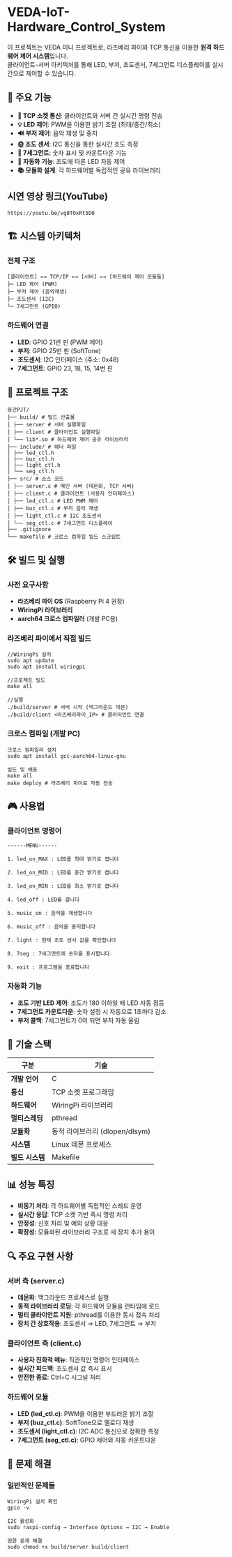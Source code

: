 # VEDA-IoT-Hardware_Control_System

이 프로젝트는 VEDA 미니 프로젝트로, 라즈베리 파이와 TCP 통신을 이용한 **원격 하드웨어 제어 시스템**입니다.  
클라이언트-서버 아키텍처를 통해 LED, 부저, 조도센서, 7세그먼트 디스플레이를 실시간으로 제어할 수 있습니다.

## 🚀 주요 기능

- **🔗 TCP 소켓 통신**: 클라이언트와 서버 간 실시간 명령 전송
- **💡 LED 제어**: PWM을 이용한 밝기 조절 (최대/중간/최소)
- **🔊 부저 제어**: 음악 재생 및 중지
- **🌞 조도 센서**: I2C 통신을 통한 실시간 조도 측정
- **🔢 7세그먼트**: 숫자 표시 및 카운트다운 기능
- **🔄 자동화 기능**: 조도에 따른 LED 자동 제어
- **📚 모듈화 설계**: 각 하드웨어별 독립적인 공유 라이브러리

## 시연 영상 링크(YouTube)
```
https://youtu.be/vg8TOxRt5D0
```

## 🏗️ 시스템 아키텍처

### 전체 구조
```
[클라이언트] ←→ TCP/IP ←→ [서버] ←→ [하드웨어 제어 모듈들]
├─ LED 제어 (PWM)
├─ 부저 제어 (음악재생)
├─ 조도센서 (I2C)
└─ 7세그먼트 (GPIO)
```

### 하드웨어 연결
- **LED**: GPIO 21번 핀 (PWM 제어)
- **부저**: GPIO 25번 핀 (SoftTone)
- **조도센서**: I2C 인터페이스 (주소: 0x48)
- **7세그먼트**: GPIO 23, 18, 15, 14번 핀

## 📁 프로젝트 구조
```
중간PJT/
├── build/ # 빌드 산출물
│ ├── server # 서버 실행파일
│ ├── client # 클라이언트 실행파일
│ └── lib*.so # 하드웨어 제어 공유 라이브러리
├── include/ # 헤더 파일
│ ├── led_ctl.h
│ ├── buz_ctl.h
│ ├── light_ctl.h
│ └── seg_ctl.h
├── src/ # 소스 코드
│ ├── server.c # 메인 서버 (데몬화, TCP 서버)
│ ├── client.c # 클라이언트 (사용자 인터페이스)
│ ├── led_ctl.c # LED PWM 제어
│ ├── buz_ctl.c # 부저 음악 재생
│ ├── light_ctl.c # I2C 조도센서
│ └── seg_ctl.c # 7세그먼트 디스플레이
├── .gitignore
└── makefile # 크로스 컴파일 빌드 스크립트
```
## 🛠️ 빌드 및 실행

### 사전 요구사항
- **라즈베리 파이 OS** (Raspberry Pi 4 권장)
- **WiringPi 라이브러리**
- **aarch64 크로스 컴파일러** (개발 PC용)

### 라즈베리 파이에서 직접 빌드
```
//WiringPi 설치
sudo apt update
sudo apt install wiringpi

//프로젝트 빌드
make all

//실행
./build/server # 서버 시작 (백그라운드 데몬)
./build/client <라즈베리파이_IP> # 클라이언트 연결
```
### 크로스 컴파일 (개발 PC)
```
크로스 컴파일러 설치
sudo apt install gcc-aarch64-linux-gnu

빌드 및 배포
make all
make deploy # 라즈베리 파이로 자동 전송
```
## 🎮 사용법

### 클라이언트 명령어
```
------MENU------

1. led_on_MAX : LED를 최대 밝기로 켭니다

2. led_on_MID : LED를 중간 밝기로 켭니다

3. led_on_MIN : LED를 최소 밝기로 켭니다

4. led_off : LED를 끕니다

5. music_on : 음악을 재생합니다

6. music_off : 음악을 중지합니다

7. light : 현재 조도 센서 값을 확인합니다

8. 7seg : 7세그먼트에 숫자를 표시합니다

9. exit : 프로그램을 종료합니다
```


### 자동화 기능
- **조도 기반 LED 제어**: 조도가 180 이하일 때 LED 자동 점등
- **7세그먼트 카운트다운**: 숫자 설정 시 자동으로 1초마다 감소
- **부저 콜백**: 7세그먼트가 0이 되면 부저 자동 울림

## 🔧 기술 스택

| 구분 | 기술 |
|------|------|
| **개발 언어** | C |
| **통신** | TCP 소켓 프로그래밍 |
| **하드웨어** | WiringPi 라이브러리 |
| **멀티스레딩** | pthread |
| **모듈화** | 동적 라이브러리 (dlopen/dlsym) |
| **시스템** | Linux 데몬 프로세스 |
| **빌드 시스템** | Makefile |

## 📊 성능 특징

- **비동기 처리**: 각 하드웨어별 독립적인 스레드 운영
- **실시간 응답**: TCP 소켓 기반 즉시 명령 처리
- **안정성**: 신호 처리 및 예외 상황 대응
- **확장성**: 모듈화된 라이브러리 구조로 새 장치 추가 용이

## 🔍 주요 구현 사항

### 서버 측 (server.c)
- **데몬화**: 백그라운드 프로세스로 실행
- **동적 라이브러리 로딩**: 각 하드웨어 모듈을 런타임에 로드
- **멀티 클라이언트 지원**: pthread를 이용한 동시 접속 처리
- **장치 간 상호작용**: 조도센서 → LED, 7세그먼트 → 부저

### 클라이언트 측 (client.c)  
- **사용자 친화적 메뉴**: 직관적인 명령어 인터페이스
- **실시간 피드백**: 조도센서 값 즉시 표시
- **안전한 종료**: Ctrl+C 시그널 처리

### 하드웨어 모듈
- **LED (led_ctl.c)**: PWM을 이용한 부드러운 밝기 조절
- **부저 (buz_ctl.c)**: SoftTone으로 멜로디 재생
- **조도센서 (light_ctl.c)**: I2C ADC 통신으로 정확한 측정
- **7세그먼트 (seg_ctl.c)**: GPIO 제어와 자동 카운트다운

## 🚨 문제 해결

### 일반적인 문제들
```
WiringPi 설치 확인
gpio -v

I2C 활성화
sudo raspi-config → Interface Options → I2C → Enable

권한 문제 해결
sudo chmod +x build/server build/client
```

